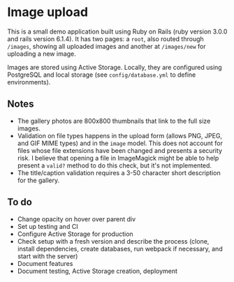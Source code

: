 # Image upload

This is a small demo application built using Ruby on Rails (ruby version 3.0.0 and rails version 6.1.4). It has two pages: a `root`, also routed through `/images`, showing all uploaded images and another at `/images/new` for uploading a new image.

Images are stored using Active Storage. Locally, they are configured using PostgreSQL and local storage (see `config/database.yml` to define environments).

## Notes

* The gallery photos are 800x800 thumbnails that link to the full size images.
* Validation on file types happens in the upload form (allows PNG, JPEG, and GIF MIME types) and in the `image` model. This does not account for files whose file extensions have been changed and presents a security risk. I believe that opening a file in ImageMagick might be able to help present a `valid?` method to do this check, but it's not implemented.
* The title/caption validation requires a 3-50 character short description for the gallery.

## To do

* Change opacity on hover over parent div
* Set up testing and CI
* Configure Active Storage for production
* Check setup with a fresh version and describe the process (clone, install dependencies, create databases, run webpack if necessary, and start with the server)
* Document features
* Document testing, Active Storage creation, deployment
